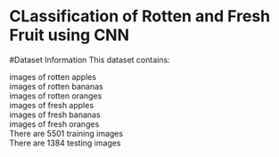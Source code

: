 # CLassification of Rotten and Fresh Fruit using CNN  
#Dataset Information
This dataset contains:  

images of rotten apples  
images of rotten bananas  
images of rotten oranges  
images of fresh apples  
images of fresh bananas  
images of fresh oranges  
There are 5501 training images  
There are 1384 testing images  
